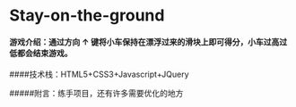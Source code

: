 # Stay-on-the-ground
#### 游戏介绍：通过方向 ↑ 键将小车保持在漂浮过来的滑块上即可得分，小车过高过低都会结束游戏。

####技术栈：HTML5+CSS3+Javascript+JQuery

#####附言：练手项目，还有许多需要优化的地方